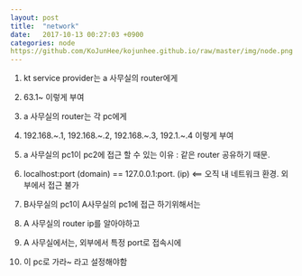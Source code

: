 ```yaml
---
layout: post
title:  "network"
date:   2017-10-13 00:27:03 +0900
categories: node
https://github.com/KoJunHee/kojunhee.github.io/raw/master/img/node.png
---
```


1. kt service provider는 a 사무실의 router에게

2. 63.1~ 이렇게 부여

3. a 사무실의 router는 각 pc에게 

4. 192.168.~.1, 192.168.~.2, 192.168.~.3, 192.1.~.4 이렇게 부여

5. a 사무실의 pc1이 pc2에 접근 할 수 있는 이유 : 같은 router 공유하기 때문.

6. localhost:port (domain) == 127.0.0.1:port. (ip)   <== 오직 내 네트워크 환경. 외부에서 접근 불가

7. B사무실의 pc1이 A사무실의 pc1에 접근 하기위해서는

8. A 사무실의 router ip를 알아야하고

9. A 사무실에서는, 외부에서 특정 port로 접속시에 

10. 이 pc로 가라~ 라고 설정해야함    

